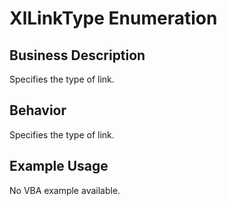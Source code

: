 # XlLinkType Enumeration

## Business Description
Specifies the type of link.

## Behavior
Specifies the type of link.

## Example Usage
No VBA example available.